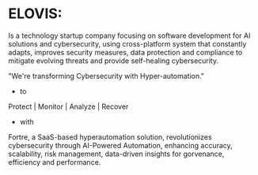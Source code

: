 # ELOVIS:

Is a technology startup company focusing on software development for AI solutions and cybersecurity, using cross-platform system that constantly adapts, improves security measures, data protection and compliance to mitigate evolving threats and provide self-healing cybersecurity.

"​​We're transforming Cybersecurity with Hyper-automation."
- to

Protect | Monitor | Analyze | Recover
- with

Fortre, a SaaS-based hyperautomation solution, revolutionizes cybersecurity through AI-Powered Automation, enhancing accuracy, scalability, risk management, data-driven insights for gorvenance, efficiency and performance.




<!---
e-ovistech/e-ovistech is a ✨ special ✨ repository because its `README.md` (this file) appears on your GitHub profile.
You can click the Preview link to take a look at your changes.
--->
